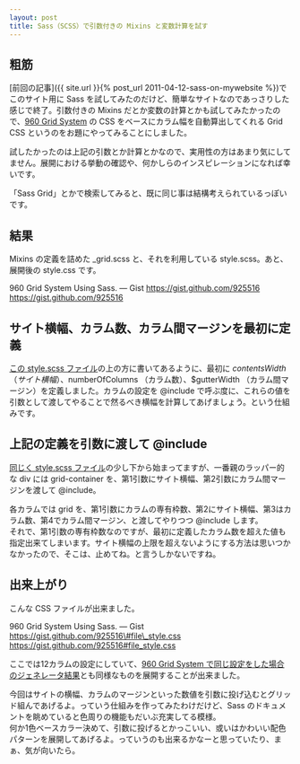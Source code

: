 ```yaml
---
layout: post
title: Sass（SCSS）で引数付きの Mixins と変数計算を試す
---
```


## 粗筋

[前回の記事]({{ site.url }}{% post_url 2011-04-12-sass-on-mywebsite %})でこのサイト用に Sass
を試してみたのだけど、簡単なサイトなのであっさりした感じで終了。引数付きの Mixins だとか変数の計算とかも試してみたかったので、[960
Grid System](http://960.gs/) の CSS をベースにカラム幅を自動算出してくれる Grid CSS
というのをお題にやってみることにしました。

試したかったのは上記の引数とか計算とかなので、実用性の方はあまり気にしてません。展開における挙動の確認や、何かしらのインスピレーションになれば幸いです。

「Sass Grid」とかで検索してみると、既に同じ事は結構考えられているっぽいです。

## 結果

Mixins の定義を詰めた \_grid.scss と、それを利用している style.scss。あと、展開後の style.css です。

960 Grid System Using Sass. — Gist https://gist.github.com/925516  
<https://gist.github.com/925516>

## サイト横幅、カラム数、カラム間マージンを最初に定義

[この style.scss
ファイル](https://gist.github.com/925516#file_style.scss)の上の方に書いてあるように、最初に $contentsWidth （サイト横幅）、$numberOfColumns （カラム数）、$gutterWidth （カラム間マージン）を定義しました。カラムの設定を @include で呼ぶ度に、これらの値を引数として渡してやることで然るべき横幅を計算してあげましょう。という仕組みです。

## 上記の定義を引数に渡して @include

[同じく style.scss
ファイル](https://gist.github.com/925516#file_style.scss)の少し下から始まってますが、一番親のラッパー的な div には grid-container を、第1引数にサイト横幅、第2引数にカラム間マージンを渡して @include。

各カラムでは grid を、第1引数にカラムの専有枠数、第2にサイト横幅、第3はカラム数、第4でカラム間マージン、と渡してやりつつ
@include します。  
それで、第1引数の専有枠数なのですが、最初に定義したカラム数を超えた値も指定出来てしまいます。サイト横幅の上限を超えないようにする方法は思いつかなかったので、そこは、止めてね。と言うしかないですね。

## 出来上がり

こんな CSS ファイルが出来ました。

960 Grid System Using Sass. — Gist https://gist.github.com/925516\#file\_style.css  
<https://gist.github.com/925516#file_style.css>

ここでは12カラムの設定にしていて、[960 Grid System
で同じ設定をした場合のジェネレータ結果](http://grids.heroku.com/grid?column_width=60&column_amount=12&gutter_width=20)とも同様なものを展開することが出来ました。

今回はサイトの横幅、カラムのマージンといった数値を引数に投げ込むとグリッド組んであげるよ。っていう仕組みを作ってみたわけだけど、Sass のドキュメントを眺めていると色周りの機能もだいぶ充実してる模様。  
何か1色ベースカラー決めて、引数に投げるとかっこいい、或いはかわいい配色パターンを展開してあげるよ。っていうのも出来るかなーと思っていたり、まぁ、気が向いたら。
